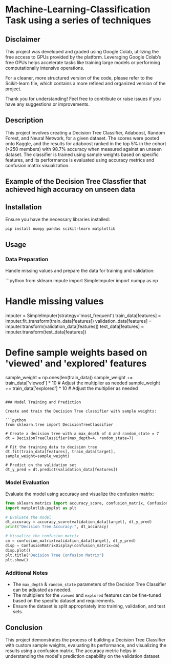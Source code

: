 # Machine-Learning-Classification Task using a series of techniques 

## Disclaimer

This project was developed and graded using Google Colab, utilizing the free access to GPUs provided by the platform. Leveraging Google Colab’s free GPUs helps accelerate tasks like training large models or performing computationally intensive operations.

For a cleaner, more structured version of the code, please refer to the Scikit-learn file, which contains a more refined and organized version of the project.

Thank you for understanding! Feel free to contribute or raise issues if you have any suggestions or improvements.

## Description

This project involves creating a Decision Tree Classifier, Adaboost, Random Forest, and Neural Network, for a given dataset. The scores were posted onto Kaggle, and the results for adaboost ranked in the top 5% in the cohort (>250 members) with 98.7% accuracy when measured against an unseen dataset.  The classifier is trained using sample weights based on specific features, and its performance is evaluated using accuracy metrics and confusion matrix visualization.

## Example of the Decision Tree Classfier that achieved high accuracy on unseen data

## Installation

Ensure you have the necessary libraries installed:

```bash
pip install numpy pandas scikit-learn matplotlib
```

## Usage

### Data Preparation

Handle missing values and prepare the data for training and validation:

``'python
from sklearn.impute import SimpleImputer
import numpy as np

# Handle missing values
imputer = SimpleImputer(strategy='most_frequent')
train_data[features] = imputer.fit_transform(train_data[features])
validation_data[features] = imputer.transform(validation_data[features])
test_data[features] = imputer.transform(test_data[features])

# Define sample weights based on 'viewed' and 'explored' features
sample_weight = np.ones(len(train_data))
sample_weight += train_data['viewed'] * 10  # Adjust the multiplier as needed
sample_weight += train_data['explored'] * 10  # Adjust the multiplier as needed
```

### Model Training and Prediction

Create and train the Decision Tree classifier with sample weights:

```python
from sklearn.tree import DecisionTreeClassifier

# Create a decision tree with a max_depth of 4 and random_state = 7
dt = DecisionTreeClassifier(max_depth=4, random_state=7)

# Fit the training data to decision tree
dt.fit(train_data[features], train_data[target], sample_weight=sample_weight)

# Predict on the validation set
dt_y_pred = dt.predict(validation_data[features])
```

### Model Evaluation

Evaluate the model using accuracy and visualize the confusion matrix:

```python
from sklearn.metrics import accuracy_score, confusion_matrix, ConfusionMatrixDisplay
import matplotlib.pyplot as plt

# Evaluate the model
dt_accuracy = accuracy_score(validation_data[target], dt_y_pred)
print("Decision Tree Accuracy:", dt_accuracy)

# Visualize the confusion matrix
cm = confusion_matrix(validation_data[target], dt_y_pred)
disp = ConfusionMatrixDisplay(confusion_matrix=cm)
disp.plot()
plt.title("Decision Tree Confusion Matrix")
plt.show()
```

### Additional Notes

- The `max_depth` & `random_state` parameters of the Decision Tree Classifier can be adjusted as needed.
- The multipliers for the `viewed` and `explored` features can be fine-tuned based on the specific dataset and requirements.
- Ensure the dataset is split appropriately into training, validation, and test sets.

## Conclusion

This project demonstrates the process of building a Decision Tree Classifier with custom sample weights, evaluating its performance, and visualizing the results using a confusion matrix. The accuracy metric helps in understanding the model's prediction capability on the validation dataset.
